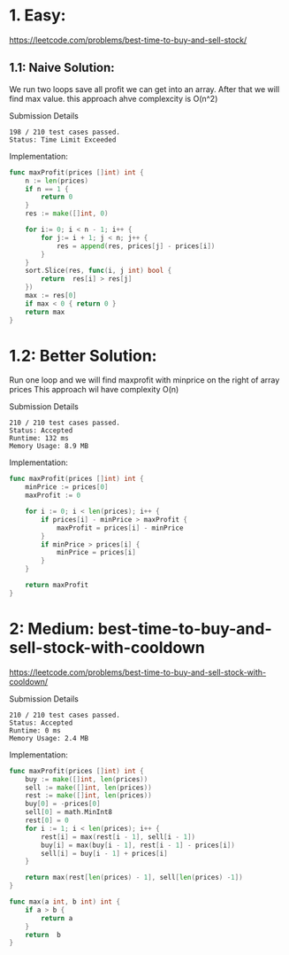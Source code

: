 # 1. Easy:
https://leetcode.com/problems/best-time-to-buy-and-sell-stock/

## 1.1: Naive Solution:
We run two loops save all profit we can get into an array. After that we will find max value. this approach ahve complexcity is O(n^2)

Submission Details
```
198 / 210 test cases passed.
Status: Time Limit Exceeded
```

Implementation:
```go
func maxProfit(prices []int) int {
	n := len(prices)
	if n == 1 {
		return 0
	}
	res := make([]int, 0)

	for i:= 0; i < n - 1; i++ {
		for j:= i + 1; j < n; j++ {
			res = append(res, prices[j] - prices[i])
		}
	}
	sort.Slice(res, func(i, j int) bool {
		return  res[i] > res[j]
	})
	max := res[0]
	if max < 0 { return 0 }
	return max
}
```

 # 1.2: Better Solution:
Run one loop and we will find maxprofit with minprice on the right of array prices
This approach wil have complexity O(n)

Submission Details
```
210 / 210 test cases passed.
Status: Accepted
Runtime: 132 ms
Memory Usage: 8.9 MB
```


Implementation:
```go
func maxProfit(prices []int) int {
	minPrice := prices[0]
	maxProfit := 0

	for i := 0; i < len(prices); i++ {
		if prices[i] - minPrice > maxProfit {
			maxProfit = prices[i] - minPrice
		}
		if minPrice > prices[i] {
			minPrice = prices[i]
		}
	}

	return maxProfit
}
```

# 2: Medium: best-time-to-buy-and-sell-stock-with-cooldown
https://leetcode.com/problems/best-time-to-buy-and-sell-stock-with-cooldown/


Submission Details
```
210 / 210 test cases passed.
Status: Accepted
Runtime: 0 ms
Memory Usage: 2.4 MB
```

Implementation:
```go
func maxProfit(prices []int) int {
	buy := make([]int, len(prices))
	sell := make([]int, len(prices))
	rest := make([]int, len(prices))
	buy[0] = -prices[0]
	sell[0] = math.MinInt8
	rest[0] = 0
	for i := 1; i < len(prices); i++ {
		rest[i] = max(rest[i - 1], sell[i - 1])
		buy[i] = max(buy[i - 1], rest[i - 1] - prices[i])
		sell[i] = buy[i - 1] + prices[i]
	}

	return max(rest[len(prices) - 1], sell[len(prices) -1])
}

func max(a int, b int) int {
	if a > b {
		return a
	}
	return  b
}
```


